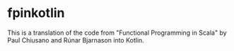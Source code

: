# fpinkotlin

This is a translation of the code from "Functional Programming in Scala" by
Paul Chiusano and Rúnar Bjarnason into Kotlin.